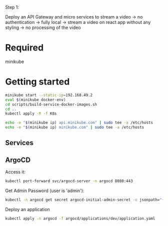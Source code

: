 Step 1:

Deploy an API Gateway and micro services to stream a video 
-> no authentication
-> fully local
-> stream a video on react app without any styling
-> no processing of the video

# Required

minikube

# Getting started

```bash
minikube start --static-ip=192.168.49.2
eval $(minikube docker-env)
cd scripts/build-service-docker-images.sh
cd ..
kubectl apply -R -f K8s

echo -e "$(minikube ip) api.minikube.com" | sudo tee -a /etc/hosts
echo -e "$(minikube ip) minikube.com" | sudo tee -a /etc/hosts
```

## Services

## ArgoCD

Access it:

```bash
kubectl port-forward svc/argocd-server -n argocd 8080:443
```

Get Admin Password (user is 'admin'):

```bash
kubectl -n argocd get secret argocd-initial-admin-secret -o jsonpath="{.data.password}" | base64 -d
```

Deploy an application

```bash
kubectl apply -n argocd -f argocd/applications/dev/application.yaml
```
